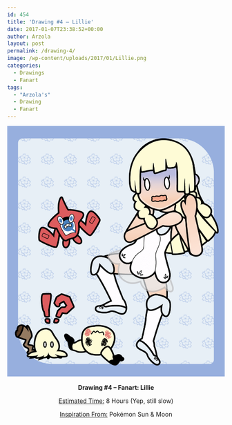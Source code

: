 ```yaml
---
id: 454
title: 'Drawing #4 – Lillie'
date: 2017-01-07T23:38:52+00:00
author: Arzola
layout: post
permalink: /drawing-4/
image: /wp-content/uploads/2017/01/Lillie.png
categories:
  - Drawings
  - Fanart
tags:
  - "Arzola's"
  - Drawing
  - Fanart
---
```

<a href="/images/posts/2017/01/Lillie.png" target="_blank" rel="noopener"><img class="aligncenter wp-image-455 size-large" src="/images/posts/2017/01/Lillie.png"   /></a>

<p style="text-align: center;">
  <strong>Drawing #4 – Fanart: Lillie</strong>
</p>

<p style="text-align: center;">
  <span style="text-decoration: underline;">Estimated Time:</span> 8 Hours (Yep, still slow)
</p>

<p style="text-align: center;">
  <span style="text-decoration: underline;">Inspiration From:</span> Pokémon Sun & Moon
</p>

<!-- AddThis Advanced Settings generic via filter on the_content -->

<!-- AddThis Share Buttons generic via filter on the_content -->